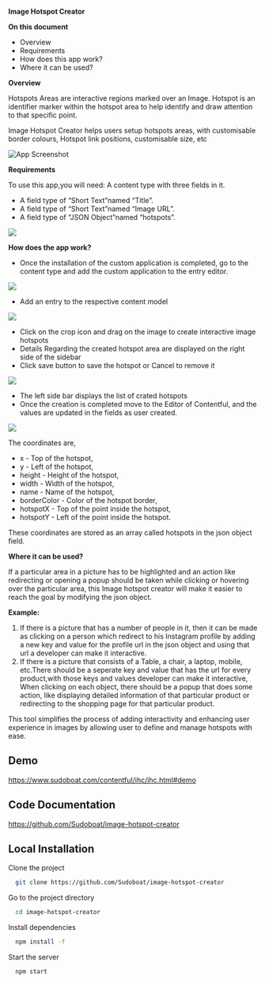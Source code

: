 **Image Hotspot Creator**

**On this document**

- Overview
- Requirements
- How does this app work?
- Where it can be used?

**Overview**

Hotspots Areas are interactive regions marked over an Image. Hotspot is an identifier marker within the hotspot area to help identify and draw attention to that specific point.

Image Hotspot Creator helps users setup hotspots areas, with customisable border colours, Hotspot link positions, customisable size, etc

![App Screenshot](https://www.sudoboat.com/images/ihc-demo.png)

**Requirements**

To use this app,you will need:
 A content type with three fields in it.
- A field type of “Short Text”named “Title”.
- A field type of “Short Text”named “Image URL”.
- A field type of “JSON Object”named “hotspots”.

![](https://www.sudoboat.com/images/ihc-field-type.png)

**How does the app work?**

- Once the installation of the custom application is completed, go to the content type and add the custom application to the entry editor.

![](https://www.sudoboat.com/images/ihc-field-type.png)

- Add an entry to the respective content model

![](https://www.sudoboat.com/images/ihc-inital.png)

- Click on the crop icon and drag on the image to create interactive image hotspots 
- Details Regarding the created hotspot area are displayed on the right side of the sidebar 
- Click save button to save the hotspot or Cancel to remove it

![](https://www.sudoboat.com/images/ihc-demo.png)

- The left side bar displays the list of crated hotspots 
- Once the creation is completed move to the Editor of Contentful, and the values are updated in the fields as user created.

![](https://www.sudoboat.com/images/ihc-json.png)

The coordinates are,

- x - Top of the hotspot,
- y - Left of the hotspot,
- height - Height of the hotspot,
- width - Width of the hotspot,
- name - Name of the hotspot,
- borderColor - Color of the hotspot border,
- hotspotX - Top of the point inside the hotspot,
- hotspotY - Left of the point inside the hotspot.

These coordinates are stored as an array called hotspots in the json object field.

**Where it can be used?**

If a particular area in a picture has to be highlighted and an action like redirecting or opening a popup should be taken while clicking or hovering over the particular area, this Image hotspot creator will make it easier to reach the goal by modifying the json object.

**Example:**

1. If there is a picture that has a number of people in it, then it can be made as clicking on a person which redirect to his Instagram profile by adding a new key and value for the profile url in the json object and using that url a developer can make it interactive.
2. If there is a picture that consists of a Table, a chair, a laptop, mobile, etc.There should be a seperate key and value that has the url for every product,with those keys and values developer can make it interactive, When clicking on each object, there should be a popup that does some action, like displaying detailed information of that particular product or redirecting to the shopping page for that particular product.

This tool simplifies the process of adding interactivity and enhancing user experience in images by allowing user to define and manage hotspots with ease.

## Demo 
 https://www.sudoboat.com/contentful/ihc/ihc.html#demo

## Code Documentation
https://github.com/Sudoboat/image-hotspot-creator

## Local Installation

Clone the project

```bash
  git clone https://github.com/Sudoboat/image-hotspot-creator
```

Go to the project directory

```bash
  cd image-hotspot-creator
```

Install dependencies

```bash
  npm install -f
```

Start the server

```bash
  npm start
```
